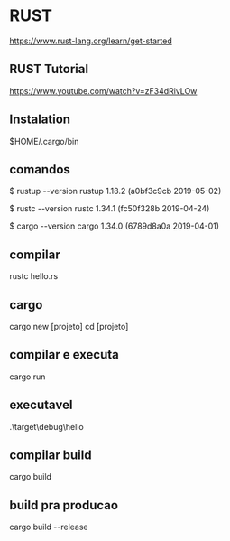 # RUST
https://www.rust-lang.org/learn/get-started

## RUST Tutorial
https://www.youtube.com/watch?v=zF34dRivLOw

## Instalation
 $HOME/.cargo/bin

## comandos
 $ rustup --version
 rustup 1.18.2 (a0bf3c9cb 2019-05-02)

 $ rustc --version
 rustc 1.34.1 (fc50f328b 2019-04-24)

 $ cargo --version
 cargo 1.34.0 (6789d8a0a 2019-04-01)

## compilar
 rustc hello.rs

## cargo
 cargo new [projeto]
 cd [projeto]

## compilar e executa
 cargo run

## executavel
.\target\debug\hello

## compilar build
 cargo build

## build pra producao
 cargo build --release
 
